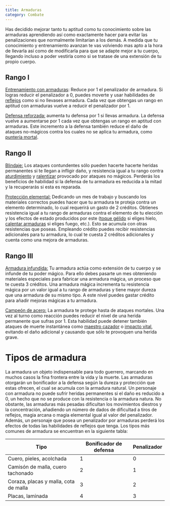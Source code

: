 ```yaml
---
title: Armaduras
category: Combate
---
```


Has decidido mejorar tanto tu aptitud como tu conocimiento sobre las armaduras aprendiendo así como exactamente hacer para evitar las penalizaciones que normalmente limitarían a los demás. A medida que tu conocimiento y entrenamiento avanzan te vas volviendo mas apto a la hora de llevarla así como de modificarla para que se adapte mejor a tu cuerpo, llegando incluso a poder vestirla como si se tratase de una extensión de tu propio cuerpo.

## Rango I

<u>Entrenamiento con armaduras</u>: Reduce por 1 el penalizador de armadura. Si logras reducir el penalizador a 0, puedes moverte y usar habilidades de [reflejos](https://raldamain.com/rules/Rangos/Combate/reflejos.html) como si no llevases armadura. Cada vez que obtengas un rango en aptitud con armaduras vuelve a reducir el penalizador por 1.

<u>Defensa reforzada:</u> aumenta tu defensa por 1 si llevas armadura. La defensa vuelve a aumentarse por 1 cada vez que obtengas un rango en aptitud con armaduras. Este incremento a la defensa también reduce el daño de ataques no-mágicos contra los cuales no se aplica tu armadura, como [puntería mortal](https://raldamain.com/rules/Rangos/Armas/arcos.html#rango-i).

## Rango II

<u>Blindaje:</u> Los ataques contundentes sólo pueden hacerte hacerte heridas permanentes si te llegan a infligir daño, y resistencia igual a tu rango contra [aturdimiento](https://raldamain.com/rules/Reglas%20principales/Efectos%20de%20estado.html#aturdida) y [ralentizar](https://raldamain.com/rules/Reglas%20principales/Efectos%20de%20estado.html#ralentizada) provocado por ataques no mágicos. Perderás los beneficios de habilidad si la defensa de tu armadura es reducida a la mitad y la recuperarás si esta es reparada.

<u>Protección elemental:</u> Dedicando un mes de trabajo y buscando los materiales correctos puedes hacer que tu armadura te proteja contra un elemento determinado, lo cual requerirá un gasto de 2 créditos. Obtienes resistencia igual a tu rango de armaduras contra el elemento de tu elección y los efectos de estado producidos por este ([toque gélido](https://raldamain.com/rules/Rangos/Ascendencias/ascendencia%20boreal.html#rango-i) si eliges hielo, [calentar armaduras](https://raldamain.com/rules/Rangos/Ascendencias/ascendencia%20de%20fuego.html) si eliges fuego, etc.). Esto se acumula con otras resistencias que poseas. Empleando crédito puedes recibir resistencias adicionales para tu armadura, lo cual te cuesta 2 créditos adicionales y cuenta como una mejora de armaduras.

## Rango III

<u>Armadura infundida:</u> Tu armadura actúa como extensión de tu cuerpo y se infunde de tu poder mágico. Para ello debes pasarte un mes obteniendo materiales especiales para fabricar una armadura mágica, un proceso que te cuesta 3 créditos. Una armadura mágica incrementa tu resistencia mágica por un valor igual a tu rango de armaduras y tiene mayor dureza que una armadura de su mismo tipo. A este nivel puedes gastar crédito para añadir mejoras mágicas a tu armadura.

<u>Campeón de acero:</u> La armadura te protege hasta de ataques mortales. Una vez al turno como reacción puedes reducir el nivel de una herida permanente que sufras por 1. Esta habilidad puede detener también ataques de muerte instantánea como [maestro cazador](https://raldamain.com/rules/Rangos/Combate/rastrear.html#rango-v) o [impacto vital](https://raldamain.com/rules/Rangos/Armas/arcos.html#rango-v), evitando el daño adicional y causando que sólo te provoquen una herida grave.

# Tipos de armadura

La armadura un objeto indispensable para todo guerrero, marcando en muchos casos la fina frontera entre la vida y la muerte. Las armaduras otorgarán un bonificador a la defensa según la dureza y protección que estas ofrecen, el cual se acumula con la armadura natural. Un personaje con armadura no puede sufrir heridas permanentes si el daño es reducido a 0, un hecho que no se produce con la resistencia o la armadura natura. No obstante, las armaduras más pesadas dificultan los movimientos diestros y la concentración, añadiendo un número de dados de dificultad a tiros de reflejos, magia arcana o magia elemental igual al valor del penalizador. Además, un personaje que posea un penalizador por armaduras perderá los efectos de todas las habilidades de reflejos que tenga. Los tipos más comunes de armadura se encuentran en la siguiente tabla:

| Tipo                                  | Bonificador de defensa | Penalizador |
| ------------------------------------- | ---------------------- | ----------- |
| Cuero, pieles, acolchada              | 1                      | 0           |
| Camisón de malla, cuero tachonado     | 2                      | 1           |
| Coraza, placas y malla, cota de malla | 3                      | 2           |
| Placas, laminada                      | 4                      | 3           |

